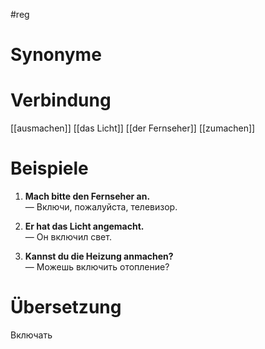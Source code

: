 #reg 
# Synonyme

# Verbindung 
[[ausmachen]]
[[das Licht]]
[[der Fernseher]]
[[zumachen]]
# Beispiele
1. **Mach bitte den Fernseher an.**  
    — Включи, пожалуйста, телевизор.
    
2. **Er hat das Licht angemacht.**  
    — Он включил свет.
    
3. **Kannst du die Heizung anmachen?**  
    — Можешь включить отопление?
# Übersetzung
Включать